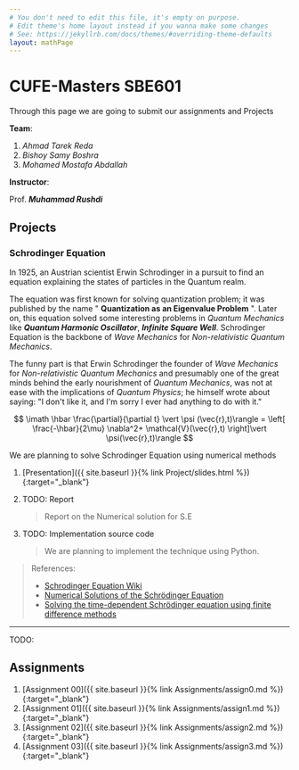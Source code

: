 ```yaml
---
# You don't need to edit this file, it's empty on purpose.
# Edit theme's home layout instead if you wanna make some changes
# See: https://jekyllrb.com/docs/themes/#overriding-theme-defaults
layout: mathPage
---
```

# CUFE-Masters SBE601

Through this page we are going to submit our assignments and Projects

**Team**:

1. *Ahmad Tarek Reda*
2. *Bishoy Samy Boshra*
3. *Mohamed Mostafa Abdallah*

**Instructor**:

Prof. ***Muhammad Rushdi***

## Projects


### Schrodinger Equation

In 1925, an Austrian scientist Erwin Schrodinger in a pursuit to find an equation explaining the states of particles in the Quantum realm.

The equation was first known for solving quantization problem; it was published by the name " **Quantization as an Eigenvalue Problem** ". Later on, this equation solved some interesting problems in *Quantum Mechanics* like ***Quantum Harmonic Oscillator***, ***Infinite Square Well***.
Schrodinger Equation is the backbone of *Wave Mechanics* for *Non-relativistic Quantum Mechanics*.

The funny part is that Erwin Schrodinger the founder of *Wave Mechanics* for *Non-relativistic Quantum Mechanics* and presumably one of the great minds behind the early nourishment of *Quantum Mechanics*, was not at ease with the implications of *Quantum Physics*; he himself wrote about saying: "I don't like it, and I'm sorry I ever had anything to do with it."

$$
\imath \hbar \frac{\partial}{\partial t} \vert \psi (\vec{r},t)\rangle = \left[ \frac{-\hbar}{2\mu} \nabla^2+ \mathcal{V}(\vec{r},t) \right]\vert \psi(\vec{r},t)\rangle
$$


We are planning to solve Schrodinger Equation using numerical methods

1. [Presentation]({{ site.baseurl }}{% link Project/slides.html %}){:target="_blank"}

2. TODO: Report
    > Report on the Numerical solution for S.E

3. TODO: Implementation source code

    > We are planning to implement the technique using Python.

> References:
> - [Schrodinger Equation Wiki](https://en.wikipedia.org/wiki/Schr%C3%B6dinger_equation)
> - [Numerical Solutions of the Schrödinger Equation]( Ref/schrod.pdf )
> - [Solving the time-dependent Schrödinger equation using finite difference methods](Ref/v54n2a3.pdf)

---

TODO:

## Assignments

1. [Assignment 00]({{ site.baseurl }}{% link Assignments/assign0.md %}){:target="_blank"}
2. [Assignment 01]({{ site.baseurl }}{% link Assignments/assign1.md %}){:target="_blank"}
3. [Assignment 02]({{ site.baseurl }}{% link Assignments/assign2.md %}){:target="_blank"}
4. [Assignment 03]({{ site.baseurl }}{% link Assignments/assign3.md %}){:target="_blank"}